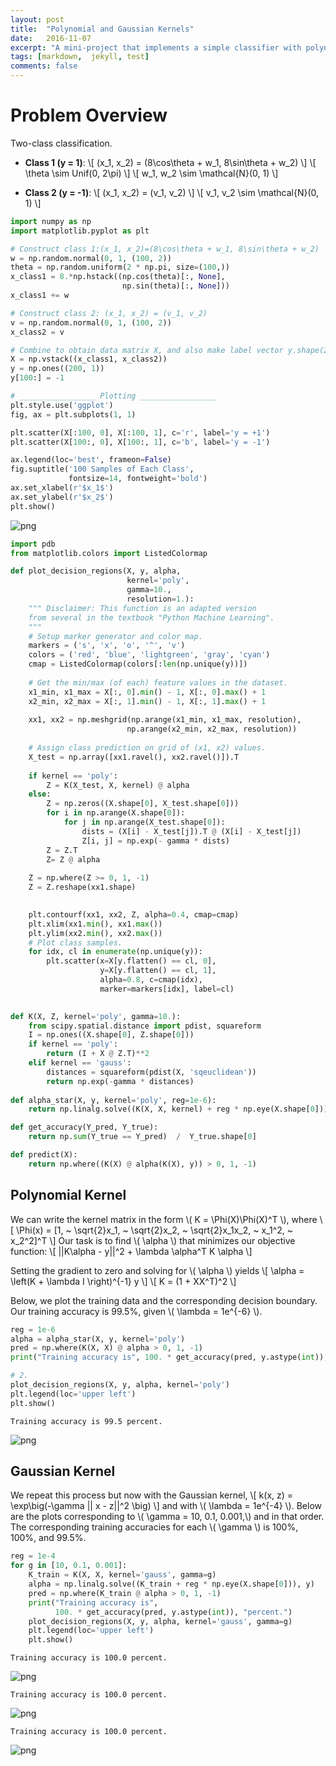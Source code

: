 ```yaml
---
layout: post
title:  "Polynomial and Gaussian Kernels"
date:   2016-11-07
excerpt: "A mini-project that implements a simple classifier with polynomial and Gaussian kernels."
tags: [markdown,  jekyll, test]
comments: false
---
```


# Problem Overview

Two-class classification. 
* __Class 1 (y = 1)__: 
    \\[ (x_1, x_2)  = (8\cos\theta + w_1, 8\sin\theta + w_2) \\]
     \\[   \theta \sim Unif(0, 2\pi) \\]
       \\[ w_1, w_2 \sim \mathcal{N}(0, 1) \\]

* __Class 2 (y = -1)__: 
    \\[ (x_1, x_2) = (v_1, v_2)  \\]
 \\[   v_1, v_2 \sim \mathcal{N}(0, 1)  \\]


```python
import numpy as np
import matplotlib.pyplot as plt

# Construct class 1:(x_1, x_2)=(8\cos\theta + w_1, 8\sin\theta + w_2) 
w = np.random.normal(0, 1, (100, 2))
theta = np.random.uniform(2 * np.pi, size=(100,))
x_class1 = 8.*np.hstack((np.cos(theta)[:, None], 
                         np.sin(theta)[:, None]))
x_class1 += w

# Construct class 2: (x_1, x_2) = (v_1, v_2)
v = np.random.normal(0, 1, (100, 2))
x_class2 = v

# Combine to obtain data matrix X, and also make label vector y.shape(200, 1). 
X = np.vstack((x_class1, x_class2))
y = np.ones((200, 1))
y[100:] = -1
```


```python
# _________________ Plotting _________________
plt.style.use('ggplot')
fig, ax = plt.subplots(1, 1)

plt.scatter(X[:100, 0], X[:100, 1], c='r', label='y = +1')
plt.scatter(X[100:, 0], X[100:, 1], c='b', label='y = -1')

ax.legend(loc='best', frameon=False)
fig.suptitle('100 Samples of Each Class', 
             fontsize=14, fontweight='bold')
ax.set_xlabel(r'$x_1$')
ax.set_ylabel(r'$x_2$')
plt.show()
```


![png]({{site.url}}/assets/img/output_2_0.png)



```python
import pdb
from matplotlib.colors import ListedColormap

def plot_decision_regions(X, y, alpha, 
                          kernel='poly', 
                          gamma=10., 
                          resolution=1.):
    """ Disclaimer: This function is an adapted version 
    from several in the textbook "Python Machine Learning". 
    """
    # Setup marker generator and color map. 
    markers = ('s', 'x', 'o', '^', 'v')
    colors = ('red', 'blue', 'lightgreen', 'gray', 'cyan')
    cmap = ListedColormap(colors[:len(np.unique(y))])
    
    # Get the min/max (of each) feature values in the dataset. 
    x1_min, x1_max = X[:, 0].min() - 1, X[:, 0].max() + 1 
    x2_min, x2_max = X[:, 1].min() - 1, X[:, 1].max() + 1
   
    xx1, xx2 = np.meshgrid(np.arange(x1_min, x1_max, resolution), 
                          np.arange(x2_min, x2_max, resolution)) 
    
    # Assign class prediction on grid of (x1, x2) values.
    X_test = np.array([xx1.ravel(), xx2.ravel()]).T
    
    if kernel == 'poly':
        Z = K(X_test, X, kernel) @ alpha
    else:
        Z = np.zeros((X.shape[0], X_test.shape[0]))
        for i in np.arange(X.shape[0]):
            for j in np.arange(X_test.shape[0]):
                dists = (X[i] - X_test[j]).T @ (X[i] - X_test[j])
                Z[i, j] = np.exp(- gamma * dists)
        Z = Z.T
        Z= Z @ alpha
    
    Z = np.where(Z >= 0, 1, -1)
    Z = Z.reshape(xx1.shape)
    

    plt.contourf(xx1, xx2, Z, alpha=0.4, cmap=cmap)
    plt.xlim(xx1.min(), xx1.max())
    plt.ylim(xx2.min(), xx2.max())
    # Plot class samples. 
    for idx, cl in enumerate(np.unique(y)):
        plt.scatter(x=X[y.flatten() == cl, 0], 
                    y=X[y.flatten() == cl, 1], 
                    alpha=0.8, c=cmap(idx), 
                    marker=markers[idx], label=cl)
        

def K(X, Z, kernel='poly', gamma=10.):
    from scipy.spatial.distance import pdist, squareform
    I = np.ones((X.shape[0], Z.shape[0]))
    if kernel == 'poly':
        return (I + X @ Z.T)**2
    elif kernel == 'gauss':
        distances = squareform(pdist(X, 'sqeuclidean'))
        return np.exp(-gamma * distances)
    
def alpha_star(X, y, kernel='poly', reg=1e-6):
    return np.linalg.solve((K(X, X, kernel) + reg * np.eye(X.shape[0])), y )

def get_accuracy(Y_pred, Y_true):
    return np.sum(Y_true == Y_pred)  /  Y_true.shape[0]

def predict(X):
    return np.where((K(X) @ alpha(K(X), y)) > 0, 1, -1)
```

## Polynomial Kernel

We can write the kernel matrix in the form \\( K = \Phi(X)\Phi(X)^T \\), where 
\\[ \Phi(x) = [1, ~ \sqrt{2}x_1, ~ \sqrt{2}x_2, ~ \sqrt{2}x_1x_2, ~ x_1^2, ~ x_2^2]^T \\]
Our task is to find \\( \alpha \\) that minimizes our objective function: \\[ ||K\alpha - y||^2 + \lambda \alpha^T K \alpha \\]

Setting the gradient to zero and solving for \\( \alpha \\) yields
\\[ \alpha = \left(K + \lambda I \right)^{-1} y \\]
\\[ K = (1 + XX^T)^2 \\]

Below, we plot the training data and the corresponding decision boundary. Our training accuracy is 99.5%, given \\( \lambda = 1e^{-6} \\). 


```python
reg = 1e-6
alpha = alpha_star(X, y, kernel='poly')
pred = np.where(K(X, X) @ alpha > 0, 1, -1)
print("Training accuracy is", 100. * get_accuracy(pred, y.astype(int)), "percent.")

# 2.
plot_decision_regions(X, y, alpha, kernel='poly')
plt.legend(loc='upper left')
plt.show()
```

    Training accuracy is 99.5 percent.



![png]({{site.url}}/assets/img/output_5_1.png)


## Gaussian Kernel

We repeat this process but now with the Gaussian kernel,
\\[
k(x, z) = \exp\big(-\gamma || x - z||^2 \big)
\\]
and with \\( \lambda = 1e^{-4} \\). Below are the plots corresponding to \\( \gamma = 10, 0.1, 0.001,\\) and in that order. The corresponding training accuracies for each \\( \gamma \\) is 100%, 100%, and 99.5%. 


```python
reg = 1e-4
for g in [10, 0.1, 0.001]:
    K_train = K(X, X, kernel='gauss', gamma=g)
    alpha = np.linalg.solve((K_train + reg * np.eye(X.shape[0])), y)
    pred = np.where(K_train @ alpha > 0, 1, -1)
    print("Training accuracy is", 
          100. * get_accuracy(pred, y.astype(int)), "percent.")
    plot_decision_regions(X, y, alpha, kernel='gauss', gamma=g)
    plt.legend(loc='upper left')
    plt.show()
```

    Training accuracy is 100.0 percent.



![png]({{site.url}}/assets/img/output_7_1.png)


    Training accuracy is 100.0 percent.



![png]({{site.url}}/assets/img/output_7_3.png)


    Training accuracy is 100.0 percent.



![png]({{site.url}}/assets/img/output_7_5.png)

